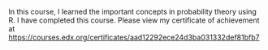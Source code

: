In this course, I learned the important concepts in probability theory using R. I have completed this course. Please view my certificate of achievement at https://courses.edx.org/certificates/aad12292ece24d3ba031332def81bfb7
